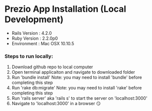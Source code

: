 # Prezio App Installation (Local Development)
- Rails Version : 4.2.0
- Ruby Version : 2.2.0p0
- Environment : Mac OSX 10.10.5

### Steps to run locally: 

1. Download github repo to local computer 
2. Open terminal applicaiton and navigate to downloaded folder
3. Run 'bundle install' Note: you may need to install 'bundle' before completing this step
4. Run 'rake db:migrate' Note: you may need to install 'rake' before completing this step
5. Run 'rails server' aka 'rails s' to start the server on 'localhost:3000'
6. Navigate to 'localhost:3000' in a browser 😏

